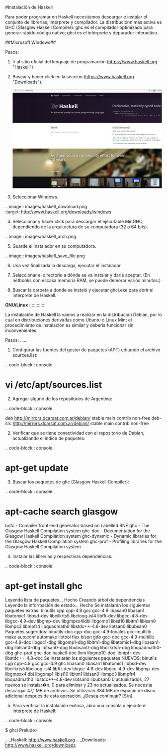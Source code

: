 #Instalación de Haskell

Para poder programar en Haskell necesitamos descargar e instalar el conjunto de librerías, 
intérprete y compilador. La distribuciónn más activa es GHC (Glasgow Haskell Compiler). 
ghc es el compilador optimizado para generar rápido código nativo; ghci es el intérprete y depurador interactivo. 

##Microsoft Windows##

Pasos:

1. Ir al sitio oficial del lenguaje de programación (https://www.haskell.org "Haskell") 
2. Buscar y hacer click en la sección (https://www.haskell.org "Downloads").

   ![Sitio oficial del proyecto.][logo]

[logo]: images/haskell.png
   
3. Seleccionar Windows.

.. image:: images/haskell_download.png                         
   :target: http://www.haskell.org/downloads/windows

   
4. Seleccionar y hacer click para descargar el ejecutable MinGHC, dependiendo de la arquitectura de su computadora (32 o 64 bits).

.. image:: images/haskell_arch.png                         
   
   
5. Guarde el instalador en su computadora.

.. image:: images/haskell_save_file.png                         


6. Una vez finalizada la descarga, ejecutar el instalador.

7. Seleccionar el directorio a dónde se va instalar y darle aceptar. (En netbooks con escasa memoria RAM, se puede demorar varios minutos.)

8. Buscar la carpeta a donde se instaló y ejecutar ghci.exe para abrir el intérprete de Haskell.

**GNU/Linux**
:::::::::::::

La instalación de Haskell la vamos a realizar en la distribución Debian, por lo cual en distribuciones derivadas como Ubuntu o Linux Mint el procedimiento de instalación es similar y debería funcionar sin inconvenientes.

Pasos:
......

1. Configurar las fuentes del gestor de paquetes (APT) editando el archivo sources.list:

.. code-block:: console

   # vi /etc/apt/sources.list

2. Agregar alguno de los repositorios de Argentina:

.. code-block:: console

   deb http://mirrors.dcarsat.com.ar/debian/ stable main contrib non-free
   deb-src http://mirrors.dcarsat.com.ar/debian/ stable main contrib non-free

2. Verificar que se tiene conectividad con el repositorio de Debian, actualizando el índice de paquetes: 

.. code-block:: console

   # apt-get update

3. Buscar los paquetes de ghc (Glasgow Haskell Compiler): 

.. code-block:: console

   # apt-cache search glasgow
   bnfc - Compiler front-end generator based on Labelled BNF
   ghc - The Glasgow Haskell Compilation system
   ghc-doc - Documentation for the Glasgow Haskell Compilation system
   ghc-dynamic - Dynamic libraries for the Glasgow Haskell Compilation system
   ghc-prof - Profiling libraries for the Glasgow Haskell Compilation system

   
4. Instalar las librerías y respectivas dependencias:

.. code-block:: console

   # apt-get install ghc
   Leyendo lista de paquetes... Hecho
   Creando árbol de dependencias       
   Leyendo la información de estado... Hecho
   Se instalarán los siguientes paquetes extras:
       binutils cpp cpp-4.9 gcc gcc-4.9 libasan0 libasan1 libatomic1 libbsd-dev libcilkrts5
       libcloog-isl4 libffi-dev libgcc-4.8-dev libgcc-4.9-dev libgmp-dev libgmpxx4ldbl libgomp1
       libisl10 libitm1 liblsan0 libmpc3 libmpfr4 libquadmath0 libstdc++-4.8-dev libtsan0 libubsan0
   Paquetes sugeridos:
       binutils-doc cpp-doc gcc-4.9-locales gcc-multilib make autoconf automake libtool flex bison
       gdb gcc-doc gcc-4.9-multilib gcc-4.9-doc libgcc1-dbg libgomp1-dbg libitm1-dbg libatomic1-dbg
       libasan1-dbg liblsan0-dbg libtsan0-dbg libubsan0-dbg libcilkrts5-dbg libquadmath0-dbg
       ghc-prof ghc-doc haskell-doc llvm libgmp10-doc libmpfr-dev libstdc++-4.8-doc
   Se instalarán los siguientes paquetes NUEVOS:
       binutils cpp cpp-4.9 gcc gcc-4.9 ghc libasan0 libasan1 libatomic1 libbsd-dev libcilkrts5
       libcloog-isl4 libffi-dev libgcc-4.8-dev libgcc-4.9-dev libgmp-dev libgmpxx4ldbl libgomp1
       libisl10 libitm1 liblsan0 libmpc3 libmpfr4 libquadmath0 libstdc++-4.8-dev libtsan0 libubsan0
   0 actualizados, 27 nuevos se instalar�n, 0 para eliminar y 23 no actualizados.
   Se necesita descargar 47,1 MB de archivos.
   Se utilizarán 384 MB de espacio de disco adicional después de esta operación.
   ¿Desea continuar? [S/n]
   
5. Para verificar la instalación exitosa, abra una consola y ejecute el intérprete de Haskell:

.. code-block:: console

   $ ghci
   Prelude>

.. _Haskell: http://www.haskell.org
.. _Downloads: http://www.haskell.org/downloads
